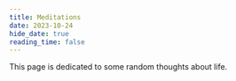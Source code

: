 ```yaml
---
title: Meditations 
date: 2023-10-24
hide_date: true
reading_time: false
---
```


This page is dedicated to some random thoughts about life.

